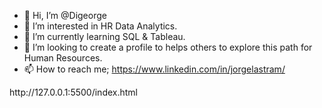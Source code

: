 - 👋 Hi, I’m @Digeorge 
- 👀 I’m interested in HR Data Analytics.
- 🌱 I’m currently learning SQL & Tableau.
- 💞️ I’m looking to create a profile to helps others to explore this path for Human Resources.
- 📫 How to reach me; https://www.linkedin.com/in/jorgelastram/

<!---
Digeorge/Digeorge is a ✨ special ✨ repository because its `README.md` (this file) appears on your GitHub profile.
You can click the Preview link to take a look at your changes.
---> http://127.0.0.1:5500/index.html
